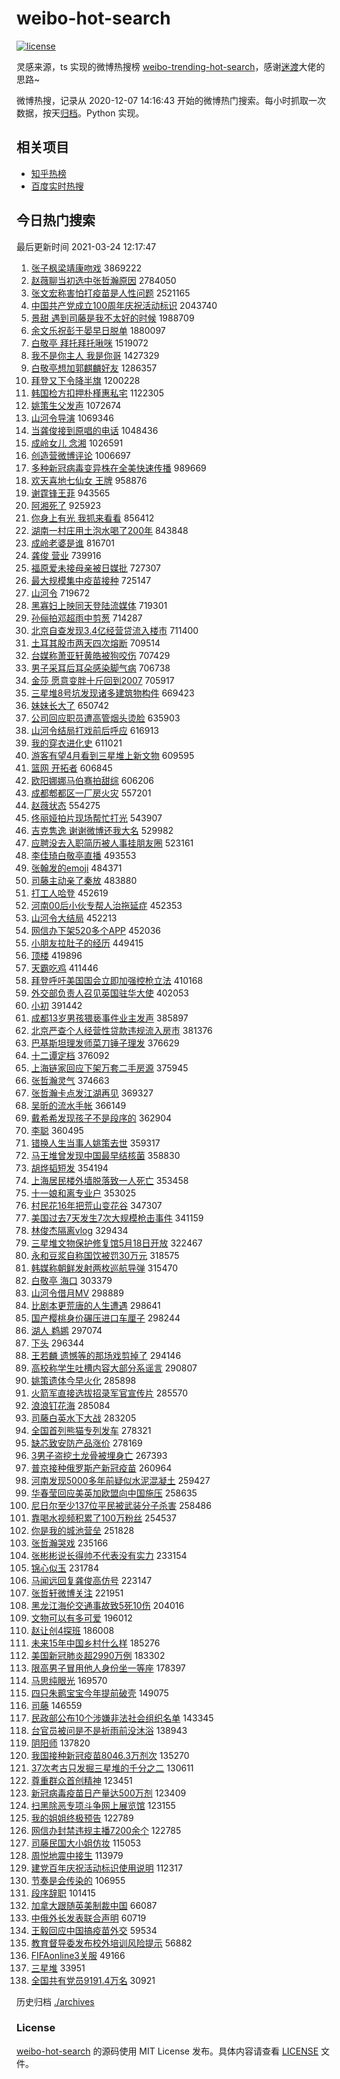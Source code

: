 # weibo-hot-search

[![license](https://img.shields.io/github/license/Arrackisarookie/weibo-hot-search)](https://github.com/Arrackisarookie/weibo-hot-search/blob/master/LICENSE)

灵感来源，ts 实现的微博热搜榜 [weibo-trending-hot-search](https://github.com/justjavac/weibo-trending-hot-search)，感谢[迷渡](https://github.com/justjavac)大佬的思路~

微博热搜，记录从 2020-12-07 14:16:43 开始的微博热门搜索。每小时抓取一次数据，按天[归档](./archives)。Python 实现。

## 相关项目
+ [知乎热榜](https://github.com/Arrackisarookie/zhihu-top-search)
+ [百度实时热搜](https://github.com/Arrackisarookie/baidu-hot-search)

## 今日热门搜索

<!-- Rank Begin -->

最后更新时间 2021-03-24 12:17:47

1. [张子枫梁靖康吻戏](https://s.weibo.com/weibo?q=%E5%BC%A0%E5%AD%90%E6%9E%AB%E6%A2%81%E9%9D%96%E5%BA%B7%E5%90%BB%E6%88%8F&Refer=top) 3869222
1. [赵薇聊当初选中张哲瀚原因](https://s.weibo.com/weibo?q=%23%E8%B5%B5%E8%96%87%E8%81%8A%E5%BD%93%E5%88%9D%E9%80%89%E4%B8%AD%E5%BC%A0%E5%93%B2%E7%80%9A%E5%8E%9F%E5%9B%A0%23&Refer=top) 2784050
1. [张文宏称害怕打疫苗是人性问题](https://s.weibo.com/weibo?q=%23%E5%BC%A0%E6%96%87%E5%AE%8F%E7%A7%B0%E5%AE%B3%E6%80%95%E6%89%93%E7%96%AB%E8%8B%97%E6%98%AF%E4%BA%BA%E6%80%A7%E9%97%AE%E9%A2%98%23&Refer=top) 2521165
1. [中国共产党成立100周年庆祝活动标识](https://s.weibo.com/weibo?q=%23%E4%B8%AD%E5%9B%BD%E5%85%B1%E4%BA%A7%E5%85%9A%E6%88%90%E7%AB%8B100%E5%91%A8%E5%B9%B4%E5%BA%86%E7%A5%9D%E6%B4%BB%E5%8A%A8%E6%A0%87%E8%AF%86%23&Refer=top) 2043740
1. [景甜 遇到司藤是我不太好的时候](https://s.weibo.com/weibo?q=%E6%99%AF%E7%94%9C%20%E9%81%87%E5%88%B0%E5%8F%B8%E8%97%A4%E6%98%AF%E6%88%91%E4%B8%8D%E5%A4%AA%E5%A5%BD%E7%9A%84%E6%97%B6%E5%80%99&Refer=top) 1988709
1. [余文乐祝彭于晏早日脱单](https://s.weibo.com/weibo?q=%23%E4%BD%99%E6%96%87%E4%B9%90%E7%A5%9D%E5%BD%AD%E4%BA%8E%E6%99%8F%E6%97%A9%E6%97%A5%E8%84%B1%E5%8D%95%23&Refer=top) 1880097
1. [白敬亭 拜托拜托啾咪](https://s.weibo.com/weibo?q=%E7%99%BD%E6%95%AC%E4%BA%AD%20%E6%8B%9C%E6%89%98%E6%8B%9C%E6%89%98%E5%95%BE%E5%92%AA&Refer=top) 1519072
1. [我不是你主人 我是你哥](https://s.weibo.com/weibo?q=%E6%88%91%E4%B8%8D%E6%98%AF%E4%BD%A0%E4%B8%BB%E4%BA%BA%20%E6%88%91%E6%98%AF%E4%BD%A0%E5%93%A5&Refer=top) 1427329
1. [白敬亭想加郭麒麟好友](https://s.weibo.com/weibo?q=%23%E7%99%BD%E6%95%AC%E4%BA%AD%E6%83%B3%E5%8A%A0%E9%83%AD%E9%BA%92%E9%BA%9F%E5%A5%BD%E5%8F%8B%23&Refer=top) 1286357
1. [拜登又下令降半旗](https://s.weibo.com/weibo?q=%23%E6%8B%9C%E7%99%BB%E5%8F%88%E4%B8%8B%E4%BB%A4%E9%99%8D%E5%8D%8A%E6%97%97%23&Refer=top) 1200228
1. [韩国检方扣押朴槿惠私宅](https://s.weibo.com/weibo?q=%23%E9%9F%A9%E5%9B%BD%E6%A3%80%E6%96%B9%E6%89%A3%E6%8A%BC%E6%9C%B4%E6%A7%BF%E6%83%A0%E7%A7%81%E5%AE%85%23&Refer=top) 1122305
1. [姚策生父发声](https://s.weibo.com/weibo?q=%23%E5%A7%9A%E7%AD%96%E7%94%9F%E7%88%B6%E5%8F%91%E5%A3%B0%23&Refer=top) 1072674
1. [山河令导演](https://s.weibo.com/weibo?q=%E5%B1%B1%E6%B2%B3%E4%BB%A4%E5%AF%BC%E6%BC%94&Refer=top) 1069346
1. [当龚俊接到原唱的电话](https://s.weibo.com/weibo?q=%23%E5%BD%93%E9%BE%9A%E4%BF%8A%E6%8E%A5%E5%88%B0%E5%8E%9F%E5%94%B1%E7%9A%84%E7%94%B5%E8%AF%9D%23&Refer=top) 1048436
1. [成岭女儿 念湘](https://s.weibo.com/weibo?q=%E6%88%90%E5%B2%AD%E5%A5%B3%E5%84%BF%20%E5%BF%B5%E6%B9%98&Refer=top) 1026591
1. [创造营微博评论](https://s.weibo.com/weibo?q=%23%E5%88%9B%E9%80%A0%E8%90%A5%E5%BE%AE%E5%8D%9A%E8%AF%84%E8%AE%BA%23&Refer=top) 1006697
1. [多种新冠病毒变异株在全美快速传播](https://s.weibo.com/weibo?q=%E5%A4%9A%E7%A7%8D%E6%96%B0%E5%86%A0%E7%97%85%E6%AF%92%E5%8F%98%E5%BC%82%E6%A0%AA%E5%9C%A8%E5%85%A8%E7%BE%8E%E5%BF%AB%E9%80%9F%E4%BC%A0%E6%92%AD&Refer=top) 989669
1. [欢天喜地七仙女 王牌](https://s.weibo.com/weibo?q=%E6%AC%A2%E5%A4%A9%E5%96%9C%E5%9C%B0%E4%B8%83%E4%BB%99%E5%A5%B3%20%E7%8E%8B%E7%89%8C&Refer=top) 958876
1. [谢霆锋王菲](https://s.weibo.com/weibo?q=%E8%B0%A2%E9%9C%86%E9%94%8B%E7%8E%8B%E8%8F%B2&Refer=top) 943565
1. [阿湘死了](https://s.weibo.com/weibo?q=%23%E9%98%BF%E6%B9%98%E6%AD%BB%E4%BA%86%23&Refer=top) 925923
1. [你身上有光 我抓来看看](https://s.weibo.com/weibo?q=%E4%BD%A0%E8%BA%AB%E4%B8%8A%E6%9C%89%E5%85%89%20%E6%88%91%E6%8A%93%E6%9D%A5%E7%9C%8B%E7%9C%8B&Refer=top) 856412
1. [湖南一村庄用土泡水喝了200年](https://s.weibo.com/weibo?q=%23%E6%B9%96%E5%8D%97%E4%B8%80%E6%9D%91%E5%BA%84%E7%94%A8%E5%9C%9F%E6%B3%A1%E6%B0%B4%E5%96%9D%E4%BA%86200%E5%B9%B4%23&Refer=top) 843848
1. [成岭老婆是谁](https://s.weibo.com/weibo?q=%E6%88%90%E5%B2%AD%E8%80%81%E5%A9%86%E6%98%AF%E8%B0%81&Refer=top) 816701
1. [龚俊 营业](https://s.weibo.com/weibo?q=%E9%BE%9A%E4%BF%8A%20%E8%90%A5%E4%B8%9A&Refer=top) 739916
1. [福原爱未接母亲被日媒批](https://s.weibo.com/weibo?q=%E7%A6%8F%E5%8E%9F%E7%88%B1%E6%9C%AA%E6%8E%A5%E6%AF%8D%E4%BA%B2%E8%A2%AB%E6%97%A5%E5%AA%92%E6%89%B9&Refer=top) 727307
1. [最大规模集中疫苗接种](https://s.weibo.com/weibo?q=%23%E6%9C%80%E5%A4%A7%E8%A7%84%E6%A8%A1%E9%9B%86%E4%B8%AD%E7%96%AB%E8%8B%97%E6%8E%A5%E7%A7%8D%23&Refer=top) 725147
1. [山河令](https://s.weibo.com/weibo?q=%E5%B1%B1%E6%B2%B3%E4%BB%A4&Refer=top) 719672
1. [黑寡妇上映同天登陆流媒体](https://s.weibo.com/weibo?q=%E9%BB%91%E5%AF%A1%E5%A6%87%E4%B8%8A%E6%98%A0%E5%90%8C%E5%A4%A9%E7%99%BB%E9%99%86%E6%B5%81%E5%AA%92%E4%BD%93&Refer=top) 719301
1. [孙俪拍邓超雨中剪葱](https://s.weibo.com/weibo?q=%23%E5%AD%99%E4%BF%AA%E6%8B%8D%E9%82%93%E8%B6%85%E9%9B%A8%E4%B8%AD%E5%89%AA%E8%91%B1%23&Refer=top) 714287
1. [北京自查发现3.4亿经营贷流入楼市](https://s.weibo.com/weibo?q=%23%E5%8C%97%E4%BA%AC%E8%87%AA%E6%9F%A5%E5%8F%91%E7%8E%B03.4%E4%BA%BF%E7%BB%8F%E8%90%A5%E8%B4%B7%E6%B5%81%E5%85%A5%E6%A5%BC%E5%B8%82%23&Refer=top) 711400
1. [土耳其股市两天四次熔断](https://s.weibo.com/weibo?q=%E5%9C%9F%E8%80%B3%E5%85%B6%E8%82%A1%E5%B8%82%E4%B8%A4%E5%A4%A9%E5%9B%9B%E6%AC%A1%E7%86%94%E6%96%AD&Refer=top) 709514
1. [台媒称萧亚轩黄皓被狗咬伤](https://s.weibo.com/weibo?q=%E5%8F%B0%E5%AA%92%E7%A7%B0%E8%90%A7%E4%BA%9A%E8%BD%A9%E9%BB%84%E7%9A%93%E8%A2%AB%E7%8B%97%E5%92%AC%E4%BC%A4&Refer=top) 707429
1. [男子采耳后耳朵感染脚气病](https://s.weibo.com/weibo?q=%23%E7%94%B7%E5%AD%90%E9%87%87%E8%80%B3%E5%90%8E%E8%80%B3%E6%9C%B5%E6%84%9F%E6%9F%93%E8%84%9A%E6%B0%94%E7%97%85%23&Refer=top) 706738
1. [金莎 愿意变胖十斤回到2007](https://s.weibo.com/weibo?q=%E9%87%91%E8%8E%8E%20%E6%84%BF%E6%84%8F%E5%8F%98%E8%83%96%E5%8D%81%E6%96%A4%E5%9B%9E%E5%88%B02007&Refer=top) 705917
1. [三星堆8号坑发现诸多建筑物构件](https://s.weibo.com/weibo?q=%23%E4%B8%89%E6%98%9F%E5%A0%868%E5%8F%B7%E5%9D%91%E5%8F%91%E7%8E%B0%E8%AF%B8%E5%A4%9A%E5%BB%BA%E7%AD%91%E7%89%A9%E6%9E%84%E4%BB%B6%23&Refer=top) 669423
1. [妹妹长大了](https://s.weibo.com/weibo?q=%E5%A6%B9%E5%A6%B9%E9%95%BF%E5%A4%A7%E4%BA%86&Refer=top) 650742
1. [公司回应职员遭高管烟头烫脸](https://s.weibo.com/weibo?q=%23%E5%85%AC%E5%8F%B8%E5%9B%9E%E5%BA%94%E8%81%8C%E5%91%98%E9%81%AD%E9%AB%98%E7%AE%A1%E7%83%9F%E5%A4%B4%E7%83%AB%E8%84%B8%23&Refer=top) 635903
1. [山河令结局打戏前后呼应](https://s.weibo.com/weibo?q=%23%E5%B1%B1%E6%B2%B3%E4%BB%A4%E7%BB%93%E5%B1%80%E6%89%93%E6%88%8F%E5%89%8D%E5%90%8E%E5%91%BC%E5%BA%94%23&Refer=top) 616913
1. [我的穿衣进化史](https://s.weibo.com/weibo?q=%23%E6%88%91%E7%9A%84%E7%A9%BF%E8%A1%A3%E8%BF%9B%E5%8C%96%E5%8F%B2%23&Refer=top) 611021
1. [游客有望4月看到三星堆上新文物](https://s.weibo.com/weibo?q=%23%E6%B8%B8%E5%AE%A2%E6%9C%89%E6%9C%9B4%E6%9C%88%E7%9C%8B%E5%88%B0%E4%B8%89%E6%98%9F%E5%A0%86%E4%B8%8A%E6%96%B0%E6%96%87%E7%89%A9%23&Refer=top) 609595
1. [篮网 开拓者](https://s.weibo.com/weibo?q=%E7%AF%AE%E7%BD%91%20%E5%BC%80%E6%8B%93%E8%80%85&Refer=top) 606845
1. [欧阳娜娜马伯骞拍甜综](https://s.weibo.com/weibo?q=%23%E6%AC%A7%E9%98%B3%E5%A8%9C%E5%A8%9C%E9%A9%AC%E4%BC%AF%E9%AA%9E%E6%8B%8D%E7%94%9C%E7%BB%BC%23&Refer=top) 606206
1. [成都郫都区一厂房火灾](https://s.weibo.com/weibo?q=%23%E6%88%90%E9%83%BD%E9%83%AB%E9%83%BD%E5%8C%BA%E4%B8%80%E5%8E%82%E6%88%BF%E7%81%AB%E7%81%BE%23&Refer=top) 557201
1. [赵薇状态](https://s.weibo.com/weibo?q=%23%E8%B5%B5%E8%96%87%E7%8A%B6%E6%80%81%23&Refer=top) 554275
1. [佟丽娅拍片现场帮忙打光](https://s.weibo.com/weibo?q=%23%E4%BD%9F%E4%B8%BD%E5%A8%85%E6%8B%8D%E7%89%87%E7%8E%B0%E5%9C%BA%E5%B8%AE%E5%BF%99%E6%89%93%E5%85%89%23&Refer=top) 543907
1. [吉克隽逸 谢谢微博还我大名](https://s.weibo.com/weibo?q=%23%E5%90%89%E5%85%8B%E9%9A%BD%E9%80%B8%20%E8%B0%A2%E8%B0%A2%E5%BE%AE%E5%8D%9A%E8%BF%98%E6%88%91%E5%A4%A7%E5%90%8D%23&Refer=top) 529982
1. [应聘没去入职简历被人事挂朋友圈](https://s.weibo.com/weibo?q=%23%E5%BA%94%E8%81%98%E6%B2%A1%E5%8E%BB%E5%85%A5%E8%81%8C%E7%AE%80%E5%8E%86%E8%A2%AB%E4%BA%BA%E4%BA%8B%E6%8C%82%E6%9C%8B%E5%8F%8B%E5%9C%88%23&Refer=top) 523161
1. [李佳琦白敬亭直播](https://s.weibo.com/weibo?q=%23%E6%9D%8E%E4%BD%B3%E7%90%A6%E7%99%BD%E6%95%AC%E4%BA%AD%E7%9B%B4%E6%92%AD%23&Refer=top) 493553
1. [张翰发的emoji](https://s.weibo.com/weibo?q=%23%E5%BC%A0%E7%BF%B0%E5%8F%91%E7%9A%84emoji%23&Refer=top) 484371
1. [司藤主动亲了秦放](https://s.weibo.com/weibo?q=%23%E5%8F%B8%E8%97%A4%E4%B8%BB%E5%8A%A8%E4%BA%B2%E4%BA%86%E7%A7%A6%E6%94%BE%23&Refer=top) 483880
1. [打工人哈登](https://s.weibo.com/weibo?q=%23%E6%89%93%E5%B7%A5%E4%BA%BA%E5%93%88%E7%99%BB%23&Refer=top) 452619
1. [河南00后小伙专帮人治拖延症](https://s.weibo.com/weibo?q=%23%E6%B2%B3%E5%8D%9700%E5%90%8E%E5%B0%8F%E4%BC%99%E4%B8%93%E5%B8%AE%E4%BA%BA%E6%B2%BB%E6%8B%96%E5%BB%B6%E7%97%87%23&Refer=top) 452353
1. [山河令大结局](https://s.weibo.com/weibo?q=%E5%B1%B1%E6%B2%B3%E4%BB%A4%E5%A4%A7%E7%BB%93%E5%B1%80&Refer=top) 452213
1. [网信办下架520多个APP](https://s.weibo.com/weibo?q=%23%E7%BD%91%E4%BF%A1%E5%8A%9E%E4%B8%8B%E6%9E%B6520%E5%A4%9A%E4%B8%AAAPP%23&Refer=top) 452036
1. [小朋友拉肚子的经历](https://s.weibo.com/weibo?q=%23%E5%B0%8F%E6%9C%8B%E5%8F%8B%E6%8B%89%E8%82%9A%E5%AD%90%E7%9A%84%E7%BB%8F%E5%8E%86%23&Refer=top) 449415
1. [顶楼](https://s.weibo.com/weibo?q=%E9%A1%B6%E6%A5%BC&Refer=top) 419896
1. [天霸吃鸡](https://s.weibo.com/weibo?q=%E5%A4%A9%E9%9C%B8%E5%90%83%E9%B8%A1&Refer=top) 411446
1. [拜登呼吁美国国会立即加强控枪立法](https://s.weibo.com/weibo?q=%23%E6%8B%9C%E7%99%BB%E5%91%BC%E5%90%81%E7%BE%8E%E5%9B%BD%E5%9B%BD%E4%BC%9A%E7%AB%8B%E5%8D%B3%E5%8A%A0%E5%BC%BA%E6%8E%A7%E6%9E%AA%E7%AB%8B%E6%B3%95%23&Refer=top) 410168
1. [外交部负责人召见英国驻华大使](https://s.weibo.com/weibo?q=%E5%A4%96%E4%BA%A4%E9%83%A8%E8%B4%9F%E8%B4%A3%E4%BA%BA%E5%8F%AC%E8%A7%81%E8%8B%B1%E5%9B%BD%E9%A9%BB%E5%8D%8E%E5%A4%A7%E4%BD%BF&Refer=top) 402053
1. [小初](https://s.weibo.com/weibo?q=%E5%B0%8F%E5%88%9D&Refer=top) 391442
1. [成都13岁男孩猥亵事件业主发声](https://s.weibo.com/weibo?q=%23%E6%88%90%E9%83%BD13%E5%B2%81%E7%94%B7%E5%AD%A9%E7%8C%A5%E4%BA%B5%E4%BA%8B%E4%BB%B6%E4%B8%9A%E4%B8%BB%E5%8F%91%E5%A3%B0%23&Refer=top) 385897
1. [北京严查个人经营性贷款违规流入房市](https://s.weibo.com/weibo?q=%23%E5%8C%97%E4%BA%AC%E4%B8%A5%E6%9F%A5%E4%B8%AA%E4%BA%BA%E7%BB%8F%E8%90%A5%E6%80%A7%E8%B4%B7%E6%AC%BE%E8%BF%9D%E8%A7%84%E6%B5%81%E5%85%A5%E6%88%BF%E5%B8%82%23&Refer=top) 381376
1. [巴基斯坦理发师菜刀锤子理发](https://s.weibo.com/weibo?q=%23%E5%B7%B4%E5%9F%BA%E6%96%AF%E5%9D%A6%E7%90%86%E5%8F%91%E5%B8%88%E8%8F%9C%E5%88%80%E9%94%A4%E5%AD%90%E7%90%86%E5%8F%91%23&Refer=top) 376629
1. [十二谭定档](https://s.weibo.com/weibo?q=%23%E5%8D%81%E4%BA%8C%E8%B0%AD%E5%AE%9A%E6%A1%A3%23&Refer=top) 376092
1. [上海链家回应下架万套二手房源](https://s.weibo.com/weibo?q=%E4%B8%8A%E6%B5%B7%E9%93%BE%E5%AE%B6%E5%9B%9E%E5%BA%94%E4%B8%8B%E6%9E%B6%E4%B8%87%E5%A5%97%E4%BA%8C%E6%89%8B%E6%88%BF%E6%BA%90&Refer=top) 375945
1. [张哲瀚灵气](https://s.weibo.com/weibo?q=%23%E5%BC%A0%E5%93%B2%E7%80%9A%E7%81%B5%E6%B0%94%23&Refer=top) 374663
1. [张哲瀚卡点发江湖再见](https://s.weibo.com/weibo?q=%23%E5%BC%A0%E5%93%B2%E7%80%9A%E5%8D%A1%E7%82%B9%E5%8F%91%E6%B1%9F%E6%B9%96%E5%86%8D%E8%A7%81%23&Refer=top) 369327
1. [吴昕的流水手帐](https://s.weibo.com/weibo?q=%23%E5%90%B4%E6%98%95%E7%9A%84%E6%B5%81%E6%B0%B4%E6%89%8B%E5%B8%90%23&Refer=top) 366149
1. [戴希希发现孩子不是段序的](https://s.weibo.com/weibo?q=%23%E6%88%B4%E5%B8%8C%E5%B8%8C%E5%8F%91%E7%8E%B0%E5%AD%A9%E5%AD%90%E4%B8%8D%E6%98%AF%E6%AE%B5%E5%BA%8F%E7%9A%84%23&Refer=top) 362904
1. [李聪](https://s.weibo.com/weibo?q=%E6%9D%8E%E8%81%AA&Refer=top) 360495
1. [错换人生当事人姚策去世](https://s.weibo.com/weibo?q=%23%E9%94%99%E6%8D%A2%E4%BA%BA%E7%94%9F%E5%BD%93%E4%BA%8B%E4%BA%BA%E5%A7%9A%E7%AD%96%E5%8E%BB%E4%B8%96%23&Refer=top) 359317
1. [马王堆曾发现中国最早结核菌](https://s.weibo.com/weibo?q=%23%E9%A9%AC%E7%8E%8B%E5%A0%86%E6%9B%BE%E5%8F%91%E7%8E%B0%E4%B8%AD%E5%9B%BD%E6%9C%80%E6%97%A9%E7%BB%93%E6%A0%B8%E8%8F%8C%23&Refer=top) 358830
1. [胡烨韬短发](https://s.weibo.com/weibo?q=%23%E8%83%A1%E7%83%A8%E9%9F%AC%E7%9F%AD%E5%8F%91%23&Refer=top) 354194
1. [上海居民楼外墙脱落致一人死亡](https://s.weibo.com/weibo?q=%E4%B8%8A%E6%B5%B7%E5%B1%85%E6%B0%91%E6%A5%BC%E5%A4%96%E5%A2%99%E8%84%B1%E8%90%BD%E8%87%B4%E4%B8%80%E4%BA%BA%E6%AD%BB%E4%BA%A1&Refer=top) 353458
1. [十一娘和离专业户](https://s.weibo.com/weibo?q=%23%E5%8D%81%E4%B8%80%E5%A8%98%E5%92%8C%E7%A6%BB%E4%B8%93%E4%B8%9A%E6%88%B7%23&Refer=top) 353025
1. [村民花16年把荒山变花谷](https://s.weibo.com/weibo?q=%23%E6%9D%91%E6%B0%91%E8%8A%B116%E5%B9%B4%E6%8A%8A%E8%8D%92%E5%B1%B1%E5%8F%98%E8%8A%B1%E8%B0%B7%23&Refer=top) 347307
1. [美国过去7天发生7次大规模枪击事件](https://s.weibo.com/weibo?q=%23%E7%BE%8E%E5%9B%BD%E8%BF%87%E5%8E%BB7%E5%A4%A9%E5%8F%91%E7%94%9F7%E6%AC%A1%E5%A4%A7%E8%A7%84%E6%A8%A1%E6%9E%AA%E5%87%BB%E4%BA%8B%E4%BB%B6%23&Refer=top) 341159
1. [林俊杰隔离vlog](https://s.weibo.com/weibo?q=%E6%9E%97%E4%BF%8A%E6%9D%B0%E9%9A%94%E7%A6%BBvlog&Refer=top) 329434
1. [三星堆文物保护修复馆5月18日开放](https://s.weibo.com/weibo?q=%23%E4%B8%89%E6%98%9F%E5%A0%86%E6%96%87%E7%89%A9%E4%BF%9D%E6%8A%A4%E4%BF%AE%E5%A4%8D%E9%A6%865%E6%9C%8818%E6%97%A5%E5%BC%80%E6%94%BE%23&Refer=top) 322467
1. [永和豆浆自称国饮被罚30万元](https://s.weibo.com/weibo?q=%23%E6%B0%B8%E5%92%8C%E8%B1%86%E6%B5%86%E8%87%AA%E7%A7%B0%E5%9B%BD%E9%A5%AE%E8%A2%AB%E7%BD%9A30%E4%B8%87%E5%85%83%23&Refer=top) 318575
1. [韩媒称朝鲜发射两枚巡航导弹](https://s.weibo.com/weibo?q=%23%E9%9F%A9%E5%AA%92%E7%A7%B0%E6%9C%9D%E9%B2%9C%E5%8F%91%E5%B0%84%E4%B8%A4%E6%9E%9A%E5%B7%A1%E8%88%AA%E5%AF%BC%E5%BC%B9%23&Refer=top) 315470
1. [白敬亭 海口](https://s.weibo.com/weibo?q=%E7%99%BD%E6%95%AC%E4%BA%AD%20%E6%B5%B7%E5%8F%A3&Refer=top) 303379
1. [山河令借月MV](https://s.weibo.com/weibo?q=%23%E5%B1%B1%E6%B2%B3%E4%BB%A4%E5%80%9F%E6%9C%88MV%23&Refer=top) 298889
1. [比剧本更荒唐的人生遭遇](https://s.weibo.com/weibo?q=%23%E6%AF%94%E5%89%A7%E6%9C%AC%E6%9B%B4%E8%8D%92%E5%94%90%E7%9A%84%E4%BA%BA%E7%94%9F%E9%81%AD%E9%81%87%23&Refer=top) 298641
1. [国产樱桃身价碾压进口车厘子](https://s.weibo.com/weibo?q=%23%E5%9B%BD%E4%BA%A7%E6%A8%B1%E6%A1%83%E8%BA%AB%E4%BB%B7%E7%A2%BE%E5%8E%8B%E8%BF%9B%E5%8F%A3%E8%BD%A6%E5%8E%98%E5%AD%90%23&Refer=top) 298244
1. [湖人 鹈鹕](https://s.weibo.com/weibo?q=%E6%B9%96%E4%BA%BA%20%E9%B9%88%E9%B9%95&Refer=top) 297074
1. [下头](https://s.weibo.com/weibo?q=%E4%B8%8B%E5%A4%B4&Refer=top) 296344
1. [王若麟 遗憾等的那场戏剪掉了](https://s.weibo.com/weibo?q=%E7%8E%8B%E8%8B%A5%E9%BA%9F%20%E9%81%97%E6%86%BE%E7%AD%89%E7%9A%84%E9%82%A3%E5%9C%BA%E6%88%8F%E5%89%AA%E6%8E%89%E4%BA%86&Refer=top) 294146
1. [高校称学生吐槽内容大部分系谣言](https://s.weibo.com/weibo?q=%23%E9%AB%98%E6%A0%A1%E7%A7%B0%E5%AD%A6%E7%94%9F%E5%90%90%E6%A7%BD%E5%86%85%E5%AE%B9%E5%A4%A7%E9%83%A8%E5%88%86%E7%B3%BB%E8%B0%A3%E8%A8%80%23&Refer=top) 290807
1. [姚策遗体今早火化](https://s.weibo.com/weibo?q=%23%E5%A7%9A%E7%AD%96%E9%81%97%E4%BD%93%E4%BB%8A%E6%97%A9%E7%81%AB%E5%8C%96%23&Refer=top) 285898
1. [火箭军直接选拔招录军官宣传片](https://s.weibo.com/weibo?q=%E7%81%AB%E7%AE%AD%E5%86%9B%E7%9B%B4%E6%8E%A5%E9%80%89%E6%8B%94%E6%8B%9B%E5%BD%95%E5%86%9B%E5%AE%98%E5%AE%A3%E4%BC%A0%E7%89%87&Refer=top) 285570
1. [浪浪钉花海](https://s.weibo.com/weibo?q=%23%E6%B5%AA%E6%B5%AA%E9%92%89%E8%8A%B1%E6%B5%B7%23&Refer=top) 285084
1. [司藤白英水下大战](https://s.weibo.com/weibo?q=%23%E5%8F%B8%E8%97%A4%E7%99%BD%E8%8B%B1%E6%B0%B4%E4%B8%8B%E5%A4%A7%E6%88%98%23&Refer=top) 283205
1. [全国首列熊猫专列发车](https://s.weibo.com/weibo?q=%23%E5%85%A8%E5%9B%BD%E9%A6%96%E5%88%97%E7%86%8A%E7%8C%AB%E4%B8%93%E5%88%97%E5%8F%91%E8%BD%A6%23&Refer=top) 278321
1. [缺芯致安防产品涨价](https://s.weibo.com/weibo?q=%23%E7%BC%BA%E8%8A%AF%E8%87%B4%E5%AE%89%E9%98%B2%E4%BA%A7%E5%93%81%E6%B6%A8%E4%BB%B7%23&Refer=top) 278169
1. [3男子盗挖土龙骨被埋身亡](https://s.weibo.com/weibo?q=3%E7%94%B7%E5%AD%90%E7%9B%97%E6%8C%96%E5%9C%9F%E9%BE%99%E9%AA%A8%E8%A2%AB%E5%9F%8B%E8%BA%AB%E4%BA%A1&Refer=top) 267393
1. [普京接种俄罗斯产新冠疫苗](https://s.weibo.com/weibo?q=%23%E6%99%AE%E4%BA%AC%E6%8E%A5%E7%A7%8D%E4%BF%84%E7%BD%97%E6%96%AF%E4%BA%A7%E6%96%B0%E5%86%A0%E7%96%AB%E8%8B%97%23&Refer=top) 260964
1. [河南发现5000多年前疑似水泥混凝土](https://s.weibo.com/weibo?q=%23%E6%B2%B3%E5%8D%97%E5%8F%91%E7%8E%B05000%E5%A4%9A%E5%B9%B4%E5%89%8D%E7%96%91%E4%BC%BC%E6%B0%B4%E6%B3%A5%E6%B7%B7%E5%87%9D%E5%9C%9F%23&Refer=top) 259427
1. [华春莹回应美英加欧盟向中国施压](https://s.weibo.com/weibo?q=%23%E5%8D%8E%E6%98%A5%E8%8E%B9%E5%9B%9E%E5%BA%94%E7%BE%8E%E8%8B%B1%E5%8A%A0%E6%AC%A7%E7%9B%9F%E5%90%91%E4%B8%AD%E5%9B%BD%E6%96%BD%E5%8E%8B%23&Refer=top) 258635
1. [尼日尔至少137位平民被武装分子杀害](https://s.weibo.com/weibo?q=%23%E5%B0%BC%E6%97%A5%E5%B0%94%E8%87%B3%E5%B0%91137%E4%BD%8D%E5%B9%B3%E6%B0%91%E8%A2%AB%E6%AD%A6%E8%A3%85%E5%88%86%E5%AD%90%E6%9D%80%E5%AE%B3%23&Refer=top) 258486
1. [靠喝水视频积累了100万粉丝](https://s.weibo.com/weibo?q=%23%E9%9D%A0%E5%96%9D%E6%B0%B4%E8%A7%86%E9%A2%91%E7%A7%AF%E7%B4%AF%E4%BA%86100%E4%B8%87%E7%B2%89%E4%B8%9D%23&Refer=top) 254537
1. [你是我的城池营垒](https://s.weibo.com/weibo?q=%E4%BD%A0%E6%98%AF%E6%88%91%E7%9A%84%E5%9F%8E%E6%B1%A0%E8%90%A5%E5%9E%92&Refer=top) 251828
1. [张哲瀚哭戏](https://s.weibo.com/weibo?q=%23%E5%BC%A0%E5%93%B2%E7%80%9A%E5%93%AD%E6%88%8F%23&Refer=top) 235166
1. [张彬彬说长得帅不代表没有实力](https://s.weibo.com/weibo?q=%23%E5%BC%A0%E5%BD%AC%E5%BD%AC%E8%AF%B4%E9%95%BF%E5%BE%97%E5%B8%85%E4%B8%8D%E4%BB%A3%E8%A1%A8%E6%B2%A1%E6%9C%89%E5%AE%9E%E5%8A%9B%23&Refer=top) 233154
1. [锦心似玉](https://s.weibo.com/weibo?q=%E9%94%A6%E5%BF%83%E4%BC%BC%E7%8E%89&Refer=top) 231784
1. [马闻远回复龚俊高仿号](https://s.weibo.com/weibo?q=%23%E9%A9%AC%E9%97%BB%E8%BF%9C%E5%9B%9E%E5%A4%8D%E9%BE%9A%E4%BF%8A%E9%AB%98%E4%BB%BF%E5%8F%B7%23&Refer=top) 223147
1. [张哲轩微博关注](https://s.weibo.com/weibo?q=%23%E5%BC%A0%E5%93%B2%E8%BD%A9%E5%BE%AE%E5%8D%9A%E5%85%B3%E6%B3%A8%23&Refer=top) 221951
1. [黑龙江海伦交通事故致5死10伤](https://s.weibo.com/weibo?q=%23%E9%BB%91%E9%BE%99%E6%B1%9F%E6%B5%B7%E4%BC%A6%E4%BA%A4%E9%80%9A%E4%BA%8B%E6%95%85%E8%87%B45%E6%AD%BB10%E4%BC%A4%23&Refer=top) 204016
1. [文物可以有多可爱](https://s.weibo.com/weibo?q=%23%E6%96%87%E7%89%A9%E5%8F%AF%E4%BB%A5%E6%9C%89%E5%A4%9A%E5%8F%AF%E7%88%B1%23&Refer=top) 196012
1. [赵让创4探班](https://s.weibo.com/weibo?q=%23%E8%B5%B5%E8%AE%A9%E5%88%9B4%E6%8E%A2%E7%8F%AD%23&Refer=top) 186008
1. [未来15年中国乡村什么样](https://s.weibo.com/weibo?q=%23%E6%9C%AA%E6%9D%A515%E5%B9%B4%E4%B8%AD%E5%9B%BD%E4%B9%A1%E6%9D%91%E4%BB%80%E4%B9%88%E6%A0%B7%23&Refer=top) 185276
1. [美国新冠肺炎超2990万例](https://s.weibo.com/weibo?q=%E7%BE%8E%E5%9B%BD%E6%96%B0%E5%86%A0%E8%82%BA%E7%82%8E%E8%B6%852990%E4%B8%87%E4%BE%8B&Refer=top) 183302
1. [限高男子冒用他人身份坐一等座](https://s.weibo.com/weibo?q=%E9%99%90%E9%AB%98%E7%94%B7%E5%AD%90%E5%86%92%E7%94%A8%E4%BB%96%E4%BA%BA%E8%BA%AB%E4%BB%BD%E5%9D%90%E4%B8%80%E7%AD%89%E5%BA%A7&Refer=top) 178397
1. [马思纯眼光](https://s.weibo.com/weibo?q=%23%E9%A9%AC%E6%80%9D%E7%BA%AF%E7%9C%BC%E5%85%89%23&Refer=top) 169570
1. [四只朱鹮宝宝今年提前破壳](https://s.weibo.com/weibo?q=%23%E5%9B%9B%E5%8F%AA%E6%9C%B1%E9%B9%AE%E5%AE%9D%E5%AE%9D%E4%BB%8A%E5%B9%B4%E6%8F%90%E5%89%8D%E7%A0%B4%E5%A3%B3%23&Refer=top) 149075
1. [司藤](https://s.weibo.com/weibo?q=%E5%8F%B8%E8%97%A4&Refer=top) 146559
1. [民政部公布10个涉嫌非法社会组织名单](https://s.weibo.com/weibo?q=%23%E6%B0%91%E6%94%BF%E9%83%A8%E5%85%AC%E5%B8%8310%E4%B8%AA%E6%B6%89%E5%AB%8C%E9%9D%9E%E6%B3%95%E7%A4%BE%E4%BC%9A%E7%BB%84%E7%BB%87%E5%90%8D%E5%8D%95%23&Refer=top) 143345
1. [台官员被问是不是祈雨前没沐浴](https://s.weibo.com/weibo?q=%E5%8F%B0%E5%AE%98%E5%91%98%E8%A2%AB%E9%97%AE%E6%98%AF%E4%B8%8D%E6%98%AF%E7%A5%88%E9%9B%A8%E5%89%8D%E6%B2%A1%E6%B2%90%E6%B5%B4&Refer=top) 138943
1. [阴阳师](https://s.weibo.com/weibo?q=%E9%98%B4%E9%98%B3%E5%B8%88&Refer=top) 137820
1. [我国接种新冠疫苗8046.3万剂次](https://s.weibo.com/weibo?q=%23%E6%88%91%E5%9B%BD%E6%8E%A5%E7%A7%8D%E6%96%B0%E5%86%A0%E7%96%AB%E8%8B%978046.3%E4%B8%87%E5%89%82%E6%AC%A1%23&Refer=top) 135270
1. [37次考古只发掘三星堆的千分之二](https://s.weibo.com/weibo?q=%2337%E6%AC%A1%E8%80%83%E5%8F%A4%E5%8F%AA%E5%8F%91%E6%8E%98%E4%B8%89%E6%98%9F%E5%A0%86%E7%9A%84%E5%8D%83%E5%88%86%E4%B9%8B%E4%BA%8C%23&Refer=top) 130611
1. [尊重群众首创精神](https://s.weibo.com/weibo?q=%23%E5%B0%8A%E9%87%8D%E7%BE%A4%E4%BC%97%E9%A6%96%E5%88%9B%E7%B2%BE%E7%A5%9E%23&Refer=top) 123451
1. [新冠病毒疫苗日产量达500万剂](https://s.weibo.com/weibo?q=%23%E6%96%B0%E5%86%A0%E7%97%85%E6%AF%92%E7%96%AB%E8%8B%97%E6%97%A5%E4%BA%A7%E9%87%8F%E8%BE%BE500%E4%B8%87%E5%89%82%23&Refer=top) 123409
1. [扫黑除恶专项斗争网上展览馆](https://s.weibo.com/weibo?q=%E6%89%AB%E9%BB%91%E9%99%A4%E6%81%B6%E4%B8%93%E9%A1%B9%E6%96%97%E4%BA%89%E7%BD%91%E4%B8%8A%E5%B1%95%E8%A7%88%E9%A6%86&Refer=top) 123155
1. [我的姐姐终极预告](https://s.weibo.com/weibo?q=%23%E6%88%91%E7%9A%84%E5%A7%90%E5%A7%90%E7%BB%88%E6%9E%81%E9%A2%84%E5%91%8A%23&Refer=top) 122789
1. [网信办封禁违规主播7200余个](https://s.weibo.com/weibo?q=%23%E7%BD%91%E4%BF%A1%E5%8A%9E%E5%B0%81%E7%A6%81%E8%BF%9D%E8%A7%84%E4%B8%BB%E6%92%AD7200%E4%BD%99%E4%B8%AA%23&Refer=top) 122785
1. [司藤民国大小姐仿妆](https://s.weibo.com/weibo?q=%23%E5%8F%B8%E8%97%A4%E6%B0%91%E5%9B%BD%E5%A4%A7%E5%B0%8F%E5%A7%90%E4%BB%BF%E5%A6%86%23&Refer=top) 115053
1. [周悦地震中接生](https://s.weibo.com/weibo?q=%23%E5%91%A8%E6%82%A6%E5%9C%B0%E9%9C%87%E4%B8%AD%E6%8E%A5%E7%94%9F%23&Refer=top) 113979
1. [建党百年庆祝活动标识使用说明](https://s.weibo.com/weibo?q=%23%E5%BB%BA%E5%85%9A%E7%99%BE%E5%B9%B4%E5%BA%86%E7%A5%9D%E6%B4%BB%E5%8A%A8%E6%A0%87%E8%AF%86%E4%BD%BF%E7%94%A8%E8%AF%B4%E6%98%8E%23&Refer=top) 112317
1. [节奏是会传染的](https://s.weibo.com/weibo?q=%23%E8%8A%82%E5%A5%8F%E6%98%AF%E4%BC%9A%E4%BC%A0%E6%9F%93%E7%9A%84%23&Refer=top) 106955
1. [段序辞职](https://s.weibo.com/weibo?q=%23%E6%AE%B5%E5%BA%8F%E8%BE%9E%E8%81%8C%23&Refer=top) 101415
1. [加拿大跟随英美制裁中国](https://s.weibo.com/weibo?q=%23%E5%8A%A0%E6%8B%BF%E5%A4%A7%E8%B7%9F%E9%9A%8F%E8%8B%B1%E7%BE%8E%E5%88%B6%E8%A3%81%E4%B8%AD%E5%9B%BD%23&Refer=top) 66087
1. [中俄外长发表联合声明](https://s.weibo.com/weibo?q=%23%E4%B8%AD%E4%BF%84%E5%A4%96%E9%95%BF%E5%8F%91%E8%A1%A8%E8%81%94%E5%90%88%E5%A3%B0%E6%98%8E%23&Refer=top) 60719
1. [王毅回应中国搞疫苗外交](https://s.weibo.com/weibo?q=%E7%8E%8B%E6%AF%85%E5%9B%9E%E5%BA%94%E4%B8%AD%E5%9B%BD%E6%90%9E%E7%96%AB%E8%8B%97%E5%A4%96%E4%BA%A4&Refer=top) 59534
1. [教育督导委发布校外培训风险提示](https://s.weibo.com/weibo?q=%23%E6%95%99%E8%82%B2%E7%9D%A3%E5%AF%BC%E5%A7%94%E5%8F%91%E5%B8%83%E6%A0%A1%E5%A4%96%E5%9F%B9%E8%AE%AD%E9%A3%8E%E9%99%A9%E6%8F%90%E7%A4%BA%23&Refer=top) 56882
1. [FIFAonline3关服](https://s.weibo.com/weibo?q=%23FIFAonline3%E5%85%B3%E6%9C%8D%23&Refer=top) 49166
1. [三星堆](https://s.weibo.com/weibo?q=%E4%B8%89%E6%98%9F%E5%A0%86&Refer=top) 33951
1. [全国共有党员9191.4万名](https://s.weibo.com/weibo?q=%23%E5%85%A8%E5%9B%BD%E5%85%B1%E6%9C%89%E5%85%9A%E5%91%989191.4%E4%B8%87%E5%90%8D%23&Refer=top) 30921
<!-- Rank End -->

历史归档 [./archives](./archives)

### License

[weibo-hot-search](https://github.com/Arrackisarookie/weibo-hot-search) 的源码使用 MIT License 发布。具体内容请查看 [LICENSE](./LICENSE) 文件。

